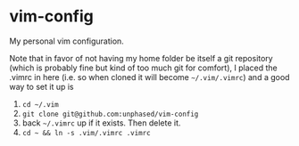 vim-config
==========

My personal vim configuration.

Note that in favor of not having my home folder be itself a git repository 
(which is probably fine but kind of too much git for comfort), I placed the 
.vimrc in here (i.e. so when cloned it will become `~/.vim/.vimrc`) and a good 
way to set it up is 

1. `cd ~/.vim`  
2. `git clone git@github.com:unphased/vim-config`  
3. back `~/.vimrc` up if it exists. Then delete it.
4. `cd ~ && ln -s .vim/.vimrc .vimrc`  

